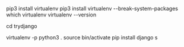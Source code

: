 pip3 install virtualenv
pip3 install virtualenv --break-system-packages
which virtualenv
virtualenv --version

cd trydjango

virtualenv -p python3 .
source bin/activate
pip install django
s